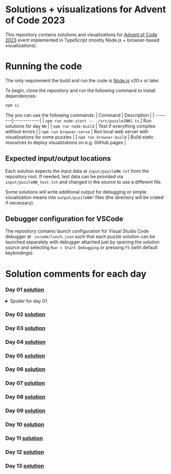 # Solutions + visualizations for Advent of Code 2023

This repository contains solutions and visualizations for [Advent of Code 2023](https://adventofcode.com/2023/) event implemented in TypeScript (mostly Node.js + browser-based visualizations).

# Running the code

The only requirement the build and run the code is [Node.js](https://nodejs.org/) v20.x or later.

To begin, clone the repository and run the following command to install dependencies:
```sh
npm ci
```

The you can use the following commands:
| Command | Description |
| --------|-------------|
| `npm run node-start -- ./src/puzzle{NN}.ts` | Run solutions for day `NN` |
| `npm run node-build` | Test if everything compiles without errors |
| `npm run browser-serve` | Run local web server with visualizations for some puzzles |
| `npm run browser-build` | Build static resources to deploy visualizations on e.g. GitHub pages |

## Expected input/output locations

Each solution expects the input data at `input/puzzleNN.txt` from the repository root. If needed, test data can be provided via `input/puzzleNN_test.txt` and changed in the source to use a different file.

Some solutions will write additional output for debugging or simple visualization means into `output/puzzleNN*` files (the directory will be crated if necessary).

## Debugger configuration for VSCode

The repository contains launch configuration for Visual Studio Code debugger at `.vscode/lunch.json` such that each puzzle solution can be launched separately with debugger attached just by opening the solution source and selecting `Run > Start Debugging` or pressing `F5` (with default keybindings).

# Solution comments for each day

### Day 01 [solution](./src/puzzle01.ts)
<details>
  <summary>Spoiler for day 01</summary>

  *Day 1: Trebuchet?!*

  Both base and advanced parts are done via RegExp-based solution. The trick for matching from the end of a string is to 1. reverse the string, 2. reverse the RegExp itself (including the digit words, e.g. `two` becomes `owt` after reverse).

</details>

### Day 02 [solution](./src/puzzle02.ts)

### Day 03 [solution](./src/puzzle03.ts)

### Day 04 [solution](./src/puzzle04.ts)

### Day 05 [solution](./src/puzzle05.ts)

### Day 06 [solution](./src/puzzle06.ts)

### Day 07 [solution](./src/puzzle07.ts)

### Day 08 [solution](./src/puzzle08.ts)

### Day 09 [solution](./src/puzzle09.ts)

### Day 10 [solution](./src/puzzle10.ts)

### Day 11 [solution](./src/puzzle11.ts)

### Day 12 [solution](./src/puzzle12.ts)

### Day 13 [solution](./src/puzzle13.ts)
